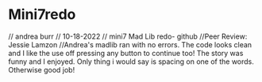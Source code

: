 # Mini7redo
// andrea burr
// 10-18-2022
// mini7 Mad Lib redo- github
//Peer Review: Jessie Lamzon
//Andrea's madlib ran with no errors.  The code looks clean and I like the use off pressing any button to continue too!  The story was funny and I enjoyed.  Only thing i would say is spacing on one of the words.  Otherwise good job!  

